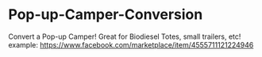 # Pop-up-Camper-Conversion
Convert a Pop-up Camper! Great for Biodiesel Totes, small trailers, etc! example: https://www.facebook.com/marketplace/item/4555711121224946
